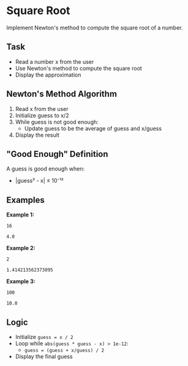 # Square Root

Implement Newton's method to compute the square root of a number.

## Task
- Read a number x from the user
- Use Newton's method to compute the square root
- Display the approximation

## Newton's Method Algorithm
1. Read x from the user
2. Initialize guess to x/2
3. While guess is not good enough:
   - Update guess to be the average of guess and x/guess
4. Display the result

## "Good Enough" Definition
A guess is good enough when:
- |guess² - x| ≤ 10⁻¹²

## Examples
**Example 1:**
```
16
```
```
4.0
```

**Example 2:**
```
2
```
```
1.414213562373095
```

**Example 3:**
```
100
```
```
10.0
```

## Logic
- Initialize `guess = x / 2`
- Loop while `abs(guess * guess - x) > 1e-12`:
  - `guess = (guess + x/guess) / 2`
- Display the final guess
